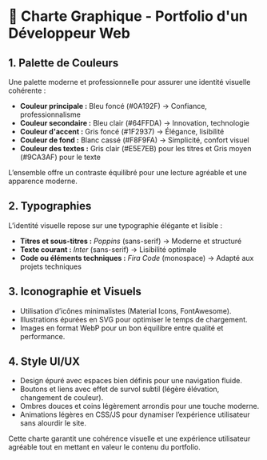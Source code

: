 # 🎨 Charte Graphique - Portfolio d'un Développeur Web

## 1. Palette de Couleurs
Une palette moderne et professionnelle pour assurer une identité visuelle cohérente :

- **Couleur principale :** Bleu foncé (#0A192F) → Confiance, professionnalisme  
- **Couleur secondaire :** Bleu clair (#64FFDA) → Innovation, technologie  
- **Couleur d'accent :** Gris foncé (#1F2937) → Élégance, lisibilité  
- **Couleur de fond :** Blanc cassé (#F8F9FA) → Simplicité, confort visuel  
- **Couleur des textes :** Gris clair (#E5E7EB) pour les titres et Gris moyen (#9CA3AF) pour le texte  

L’ensemble offre un contraste équilibré pour une lecture agréable et une apparence moderne.

## 2. Typographies
L’identité visuelle repose sur une typographie élégante et lisible :

- **Titres et sous-titres :** *Poppins* (sans-serif) → Moderne et structuré  
- **Texte courant :** *Inter* (sans-serif) → Lisibilité optimale  
- **Code ou éléments techniques :** *Fira Code* (monospace) → Adapté aux projets techniques  

## 3. Iconographie et Visuels
- Utilisation d’icônes minimalistes (Material Icons, FontAwesome).  
- Illustrations épurées en SVG pour optimiser le temps de chargement.  
- Images en format WebP pour un bon équilibre entre qualité et performance.  

## 4. Style UI/UX
- Design épuré avec espaces bien définis pour une navigation fluide.  
- Boutons et liens avec effet de survol subtil (légère élévation, changement de couleur).  
- Ombres douces et coins légèrement arrondis pour une touche moderne.  
- Animations légères en CSS/JS pour dynamiser l’expérience utilisateur sans alourdir le site.  

Cette charte garantit une cohérence visuelle et une expérience utilisateur agréable tout en mettant en valeur le contenu du portfolio.
